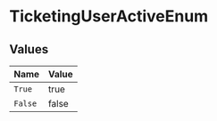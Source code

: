 # TicketingUserActiveEnum


## Values

| Name    | Value   |
| ------- | ------- |
| `True`  | true    |
| `False` | false   |